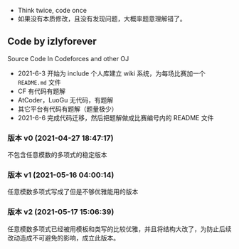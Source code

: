 - Think twice, code once
- 如果没有本质修改，且没有发现问题，大概率题意理解错了。

## Code by izlyforever

Source Code In Codeforces and other OJ

- 2021-6-3 开始为 include 个人库建立 wiki 系统，为每场比赛加一个 `README.md` 文件
- CF 有代码有题解
- AtCoder，LuoGu 无代码，有题解
- 其它平台有代码有题解（题量极少）
- 2021-6-6 完成代码迁移，然后把题解做成比赛编号内的 README 文件

### 版本 v0 (2021-04-27 18:47:17)

不包含任意模数的多项式的稳定版本

### 版本 v1 (2021-05-16 04:00:14)

任意模数多项式写成了但是不够优雅能用的版本

### 版本 v2 (2021-05-17 15:06:39)

任意模数多项式已经被用模板和类写的比较优雅，并且将结构大改了，为防止后续改动造成不可避免的影响，成立此版本。